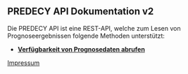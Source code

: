 ## PREDECY API Dokumentation v2

Die PREDECY API ist eine REST-API, welche zum Lesen von Prognoseergebnissen folgende Methoden unterstützt:

  * __[Verfügbarkeit von Prognosedaten abrufen](README-getDataAvailability.md)__


  
  
[Impressum](https://www.spicetech.de/#Impressum)
